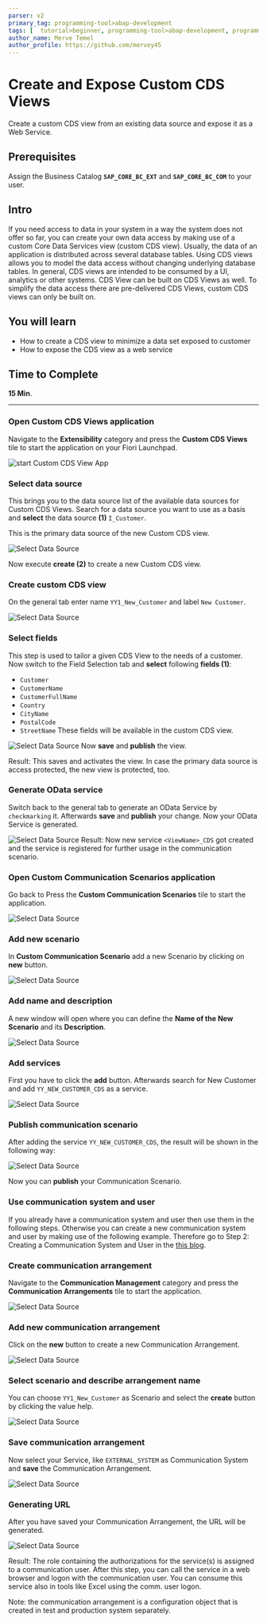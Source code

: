 ```yaml
---
parser: v2
primary_tag: programming-tool>abap-development
tags: [  tutorial>beginner, programming-tool>abap-development, programming-tool>abap-extensibility]
author_name: Merve Temel
author_profile: https://github.com/mervey45
---
```


# Create and Expose Custom CDS Views  
<!-- description --> Create a custom CDS view from an existing data source and expose it as a Web Service.

## Prerequisites  
Assign the Business Catalog **`SAP_CORE_BC_EXT`** and **`SAP_CORE_BC_COM`** to your user.



## Intro
If you need access to data in your system in a way the system does not offer so far, you can create your own data access by making use of a custom Core Data Services view (custom CDS view). Usually, the data of an application is distributed across several database tables. Using CDS views allows you to model the data access without changing underlying database tables. In general, CDS views are intended to be consumed by a UI, analytics or other systems. CDS View can be built on CDS Views as well. To simplify the data access there are pre-delivered CDS Views, custom CDS views can only be built on.
## You will learn  
- How to create a CDS view to minimize a data set exposed to customer
- How to expose the CDS view as a web service
## Time to Complete
**15 Min**.

---

### Open Custom CDS Views application

Navigate to the **Extensibility** category and press the **Custom CDS Views** tile to start the application on your Fiori Launchpad.

![start Custom CDS View App](ExtensibilityFLP1-1.png)

### Select data source

This brings you to the data source list of the available data sources for Custom CDS Views.
Search for a data source you want to use as a basis and **select** the data source **(1)** `I_Customer`.

This is the primary data source of the new Custom CDS view.

![Select Data Source](dataSourceList2-0.png)

Now execute **create (2)** to create a new Custom CDS view.

### Create custom CDS view

On the general tab enter name `YY1_New_Customer` and label `New Customer`.

![Select Data Source](createCustomCDSView1-0.png)

### Select fields

This step is used to tailor a given CDS View to the needs of a customer.
Now switch to the Field Selection tab and **select** following **fields (1)**:
- `Customer`
- `CustomerName`
- `CustomerFullName`
- `Country`
- `CityName`
- `PostalCode`
- `StreetName`
These fields will be available in the custom CDS view.

![Select Data Source](publish2.png)
Now **save** and **publish** the view.

Result:
This saves and activates the view.
In case the primary data source is access protected, the new view is protected, too.

### Generate OData service

Switch back to the general tab to generate an OData Service by `checkmarking` it.
Afterwards **save** and **publish** your change. Now your OData Service is generated.

![Select Data Source](odataservice.png)
Result:
Now new service `<ViewName>_CDS` got created and the service is registered for further usage in the communication scenario.

### Open Custom Communication Scenarios application

Go back to Press the **Custom Communication Scenarios** tile to start the application.

![Select Data Source](ExtensibilityFLP2-1.png)

### Add new scenario

In **Custom Communication Scenario** add a new Scenario by clicking on **new** button.

![Select Data Source](new.png)

### Add name and description

A new window will open where you can define the **Name of the New Scenario** and its **Description**.

![Select Data Source](newname.png)

### Add services

First you have to click the **add** button. Afterwards search for New Customer and add `YY_NEW_CUSTOMER_CDS` as a service.

![Select Data Source](service.png)

### Publish communication scenario

After adding the service `YY_NEW_CUSTOMER_CDS`, the result will be shown in the following way:

![Select Data Source](service2.png)

Now you can **publish** your Communication Scenario.

### Use communication system and user

If you already have a communication system and user then use them in the following steps.
Otherwise you can create a new communication system and user by making use of the following example.
Therefore go to Step 2: Creating a Communication System and User in the [this blog](https://blogs.sap.com/2017/05/17/part-viii-custom-business-object-exposure-as-external-web-service-bonus-plan/).

### Create communication arrangement

Navigate to the **Communication Management** category and press the **Communication Arrangements** tile to start the application.

![Select Data Source](arrangement.png)

### Add new communication arrangement

Click on the **new** button to create a new Communication Arrangement.

![Select Data Source](maintain.png)

### Select scenario and describe arrangement name

You can choose `YY1_New_Customer` as Scenario and select the **create** button by clicking the value help.

![Select Data Source](arrangementnewcustomer.png)


### Save communication arrangement

Now select your Service, like `EXTERNAL_SYSTEM` as Communication System and **save** the Communication Arrangement.

![Select Data Source](save.png)

### Generating URL

After you have saved your Communication Arrangement, the URL will be generated.

![Select Data Source](odata.png)

Result:
The role containing the authorizations for the service(s) is assigned to a communication user. After this step, you can call the service in a web browser and logon with the communication user. You can consume this service also in tools like Excel using the comm. user logon.

Note: the communication arrangement is a configuration object that is created in test and production system separately.
